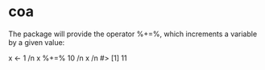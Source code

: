 # coa

The package will provide the operator %+=%, which increments a variable by a given value:

x <- 1 /n
x %+=% 10 /n
x /n
#> [1] 11
